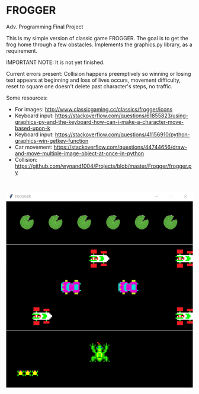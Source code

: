 # FROGGER
Adv. Programming Final Project

This is my simple version of classic game FROGGER. The goal is to get the frog home through a few obstacles.
Implements the graphics.py library, as a requirement.

IMPORTANT NOTE: It is not yet finished.

Current errors present: Collision happens preemptively so winning or losing text appears at beginning and loss of lives occurs, movement difficulty, reset to square one doesn't delete past character's steps, no traffic.

Some resources:
- For images: http://www.classicgaming.cc/classics/frogger/icons
- Keyboard input: https://stackoverflow.com/questions/61855823/using-graphics-py-and-the-keyboard-how-can-i-make-a-character-move-based-upon-k
- Keyboard input: https://stackoverflow.com/questions/41156910/python-graphics-win-getkey-function
- Car movement: https://stackoverflow.com/questions/44744656/draw-and-move-multiple-image-object-at-once-in-python
- Collision: https://github.com/wynand1004/Projects/blob/master/Frogger/frogger.py
</br>

![FROGGER_game_screen](https://github.com/edmariemarr/FROGGER/blob/main/img/FROGGER_game_screen.PNG?raw=true)
